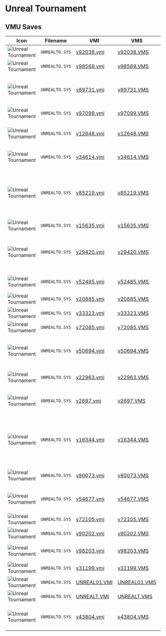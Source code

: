 # Unreal Tournament

## VMU Saves

| Icon | Filename | VMI | VMS | Description |
|------|----------|-----|-----|-------------|
| ![Unreal Tournament](../icons/UNREALTO.SYS.GIF) | `UNREALTO.SYS` | [v92038.vmi](v92038.vmi) | [v92038.VMS](v92038.VMS) | All levels in all modes 
| ![Unreal Tournament](../icons/UNREALTO.SYS.GIF) | `UNREALTO.SYS` | [v98569.vmi](v98569.vmi) | [v98569.VMS](v98569.VMS) | great save almost erey thing beat 
| ![Unreal Tournament](../icons/UNREALTO.SYS.GIF) | `UNREALTO.SYS` | [v89731.vmi](v89731.vmi) | [v89731.VMS](v89731.VMS) | WASSSAAA!!! Here it is! this save haves everything, including the sega's locked levels unlocked!! withou the of cheats!! ENJOY!!! 
| ![Unreal Tournament](../icons/UNREALTO.SYS.GIF) | `UNREALTO.SYS` | [v97099.vmi](v97099.vmi) | [v97099.VMS](v97099.VMS) | El juego esta 100%100 todos los mapas,etc... 
| ![Unreal Tournament](../icons/UNREALTO.SYS.GIF) | `UNREALTO.SYS` | [v12648.vmi](v12648.vmi) | [v12648.VMS](v12648.VMS) | the ultimate,save game or,deathmatch and.CTF mode includes,50%for domination 
| ![Unreal Tournament](../icons/UNREALTO.SYS.GIF) | `UNREALTO.SYS` | [v34614.vmi](v34614.vmi) | [v34614.VMS](v34614.VMS) | game is beaten at all difficulty levels without cheating. 
| ![Unreal Tournament](../icons/UNREALTO.SYS.GIF) | `UNREALTO.SYS` | [v85219.vmi](v85219.vmi) | [v85219.VMS](v85219.VMS) | As armas secretas dos editores, armas especiais, macetes e manhasdiversos como, life infinito parajogar on-line, 6 novas armas, e todosas fases abertas no inuman.BOM PROVEITO!!!!!!!!!!!! 
| ![Unreal Tournament](../icons/UNREALTO.SYS.GIF) | `UNREALTO.SYS` | [v15635.vmi](v15635.vmi) | [v15635.VMS](v15635.VMS) | all levels opened 
| ![Unreal Tournament](../icons/UNREALTO.SYS.GIF) | `UNREALTO.SYS` | [v29420.vmi](v29420.vmi) | [v29420.VMS](v29420.VMS) | HA! Inhuman kicked in no time.Everything unlocked and sttings are very cool for controller users.Who wants to battle =rus=? Try, if you dare... 
| ![Unreal Tournament](../icons/UNREALTO.SYS.GIF) | `UNREALTO.SYS` | [v52485.vmi](v52485.vmi) | [v52485.VMS](v52485.VMS) | Beat game in skilled mode with Person used to beat game is GrayWolf. 
| ![Unreal Tournament](../icons/UNREALTO.SYS.GIF) | `UNREALTO.SYS` | [v20885.vmi](v20885.vmi) | [v20885.VMS](v20885.VMS) | All levels unlockedCareful in the you might fight.....me. 
| ![Unreal Tournament](../icons/UNREALTO.SYS.GIF) | `UNREALTO.SYS` | [v33323.vmi](v33323.vmi) | [v33323.VMS](v33323.VMS) | beat everything GREAT SAVE 
| ![Unreal Tournament](../icons/UNREALTO.SYS.GIF) | `UNREALTO.SYS` | [v72085.vmi](v72085.vmi) | [v72085.VMS](v72085.VMS) | o melhor:all levels inclued seganet level 
| ![Unreal Tournament](../icons/UNREALTO.SYS.GIF) | `UNREALTO.SYS` | [v50694.vmi](v50694.vmi) | [v50694.VMS](v50694.VMS) | Deathmatch, Domination, CTF and Challenge clear on inhuman mode(no cheats). All maps open 1 and 2 players.  
| ![Unreal Tournament](../icons/UNREALTO.SYS.GIF) | `UNREALTO.SYS` | [v22963.vmi](v22963.vmi) | [v22963.VMS](v22963.VMS) | This is an 90% of the game completed. Deathmatch,CTF,Domination. 
| ![Unreal Tournament](../icons/UNREALTO.SYS.GIF) | `UNREALTO.SYS` | [v2697.vmi](v2697.vmi) | [v2697.VMS](v2697.VMS) | This file has the entire game beaten on easy, and on inhuman without the use of a cheat device.   
| ![Unreal Tournament](../icons/UNREALTO.SYS.GIF) | `UNREALTO.SYS` | [v16344.vmi](v16344.vmi) | [v16344.VMS](v16344.VMS) | Deathmatch, Capture the flag, Domination, and Challenge beaten in tournament mode on easy.A save that you can actually tell your friends you did by yourself, and still have them believeyou. 
| ![Unreal Tournament](../icons/UNREALTO.SYS.GIF) | `UNREALTO.SYS` | [v80073.vmi](v80073.vmi) | [v80073.VMS](v80073.VMS) | The whole game completed on skilled. Got all trophies. thankx!!! Static-X 
| ![Unreal Tournament](../icons/UNREALTO.SYS.GIF) | `UNREALTO.SYS` | [v54677.vmi](v54677.vmi) | [v54677.VMS](v54677.VMS) | The ultimate Unreal game save. Entire game beat on "Inhuman" Skill level.No cheat device used. 
| ![Unreal Tournament](../icons/UNREALTO.SYS.GIF) | `UNREALTO.SYS` | [v72105.vmi](v72105.vmi) | [v72105.VMS](v72105.VMS) | All levels unlocked! 
| ![Unreal Tournament](../icons/UNREALTO.SYS.GIF) | `UNREALTO.SYS` | [v90202.vmi](v90202.vmi) | [v90202.VMS](v90202.VMS) | Up to level 3. 
| ![Unreal Tournament](../icons/UNREALTO.SYS.GIF) | `UNREALTO.SYS` | [v98203.vmi](v98203.vmi) | [v98203.VMS](v98203.VMS) | Deathmatch, Domination and a part of CTF completed on single player. 
| ![Unreal Tournament](../icons/UNREALTO.SYS.GIF) | `UNREALTO.SYS` | [v31199.vmi](v31199.vmi) | [v31199.VMS](v31199.VMS) | All levels completed in easy mode. 
| ![Unreal Tournament](../icons/UNREALTO.SYS.GIF) | `UNREALTO.SYS` | [UNREAL01.VMI](UNREAL01.VMI) | [UNREAL01.VMS](UNREAL01.VMS) | Perfect Save! All Open!
| ![Unreal Tournament](../icons/UNREALTO.SYS.GIF) | `UNREALTO.SYS` | [UNREALT.VMI](UNREALT.VMI) | [UNREALT.VMS](UNREALT.VMS) | All arenas. Not Sega.Net. (USA)
| ![Unreal Tournament](../icons/UNREALTO.SYS.GIF) | `UNREALTO.SYS` | [v43804.vmi](v43804.vmi) | [v43804.VMS](v43804.VMS) | Tiene ganados deathmach, capture the flag y domination en inhuman mode y novoice modechecalo. 
